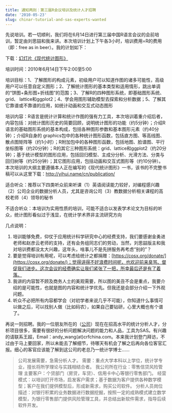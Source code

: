 ```yaml
---
title: 通知两则：第三届R会议培训及统计人才招聘
date: '2010-05-23'
slug: chinar-tutorial-and-sas-experts-wanted
---
```


先说培训。若一切顺利，我们将在6月14日进行第三届中国R语言会议的会前培训，暂定由刘思喆和我来讲。本次培训计划上下午各3小时，培训费用=R的费用（即：free as in beer）。我的计划如下：

下载：[幻灯片《现代统计图形》](https://github.com/downloads/yihui/yihui.github.com/ChinaR-MSG-2010-Yihui-Xie.pdf)

培训时间：2010年6月14日下午2:00至5:00

培训目标：1、了解图形的构成元素，初级用户可以知道作图的诸多可能性，高级用户可以任意自定义图形；2、了解统计图形的基本类型和适用情形，跳出单调的“饼图+条形图+折线图”的范围；3、了解R的四种图形系统，即基础图形系统、grid、 lattice和ggplot2；4、学会用图形辅助模型去探索和分析数据；5、了解其它靠谱或不靠谱的应用，如统计动画和交互式动态图形

培训内容：R语言是统计计算和统计作图的强有力工具，本次培训着重介绍后者，内容包括：对统计图形历史的简要回顾，说明统计图形的功能（约5分钟）；介绍R语言的基础图形系统的基本构成，包括各种图形参数和基本图形元素（约40分钟）；介绍R自身的 graphics包中的各种统计图形函数，包括直方图、等高线图、散点图矩阵等（约1小时）；R附加包中的各种图形函数，包括地图、脸谱图、平行坐标图等（约20分钟）；R的其它三种图形系统：grid、lattice和ggplot2（约20分钟）；基于统计模型的图形应用，包括回归模型、主成分分析、光滑方法、分类与回归树等（约25分钟）；其它图形应用，包括动画和交互式图形等（约10分钟）。本次培训的大纲主要遵循本人正在编写的《现代统计图形》一书，该书的不完整书稿可以从这里下载：http://yihui.name/cn/publication/

适合听众：推荐以下四类听众前来听课（1）英语阅读能力较好，对编程感兴趣（2）公司企业的数据分析人员，尤其是咨询公司（3）教数据分析相关课程的高校老师（4）领导的秘书

不适合听众：本培训为实用性质的培训，可能不适合以发表学术论文为目标的听众，统计图形看似过于浅显，在统计学术界非主流研究方向

几点说明：

1. 培训能够免费，仰仗于应用统计科学研究中心的经费支持，我们要感谢金勇进老师和赵彦云老师的支持，还有会务组同志们的劳动，当然，刘思喆版主和我对培训费都没太大兴趣，这年头，啥事儿不是先拼服务再考虑“别的”？
2. 要是觉得培训有用呢，可以考虑给统计之都捐赠：[https://cosx.org/donate/](https://cosx.org/donate/)；觉得讲得不好浪费时间呢，也欢迎前来臭骂、督促我们进步。这次会议的经费确实让我们紧张了一把，所幸最后还是有了着落。
3. 我讲的内容暂不顾及商务人士的美观需要，所以图的美丑不会是重点，我要介绍的是可能性，也就是图的内容和统计学优先。但我还是会部分介绍一下外观问题。
4. 听众不必把所有内容都学会（对初学者来说几乎不可能），你知道什么事情可以做之后，可以找别人做（比如码农），如果自己要钻研，心里大概也有个谱了。

再说一则招聘。我的一位朋友所在的（[公司](http://www.crfchina.com/)）现在在招高水平的统计分析人才，分析项目很多，需要有很好的分析问题解决问题的能力和人品，工具为SAS。有兴趣的请联系王超，Email：andy_wang(at)crfchina.com。本来我计划登门拜访，不过由于马上要回家，所以未能去了解细节，待哪天有机会了解之后再向各位客官汇报。细心的客官应该能了解到这公司的老总乃一统计学博士……

> 公司发展需要，急需分析人才。
需要：重点大学本科以上学位，统计学专业，擅长将所学理论与实践相结合者。
我公司所在行业：零售信贷风险管理
主要客户：个贷部门（房贷，车贷）、信用卡中心等银行零售部门。
经营模式：以培训打开市场，启发客户需求；基于数据为客户提供各种数学模型；客户在我们提供模型后，形成新需求，购买公司软件。
分析人员岗位描述：对银行积累的业务数据进行数据挖掘，按照一定的成熟模式建立数学模型，为银行零售部门提供风险管理工具，并总结出新软件需求，指导后续软件开发。
